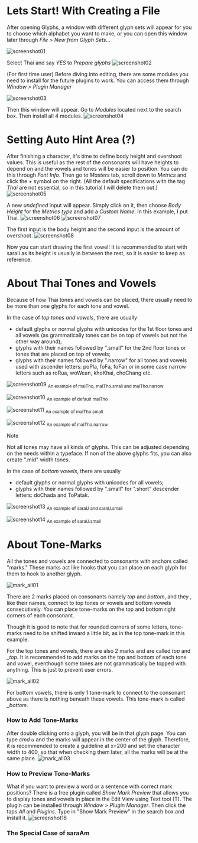 # Lets Start! With Creating a File
After opening Glyphs, a window with different glyph sets will appear for you to choose which alphabet you want to make, or you can open this window later through _File > New from Glyph Sets..._

![screenshot01](/images/01.png)

Select Thai and say _YES_ to _Prepare glyphs_
![screenshot02](/images/02.png)

(For first time user) Before diving into editing, there are some modules you need to install for the future plugins to work. You can access them through _Window > Plugin Manager_ 

![screenshot03](/images/03.png)

Then this window will appear. Go to _Modules_ located next to the search box. Then install all 4 modules.
![screenshot04](/images/04.png)

# Setting Auto Hint Area (?)
After finishing a character, it's time to define body height and overshoot values. This is useful as the rest of the consonants will have heights to depend on and the vowels and tones will be easier to position. You can do this through _Font Info_. Then go to _Masters_ tab, scroll down to _Metrics_ and click the _+_ symbol on the right. (All the default specifications with the tag _Thai_ are not essential, so in this tutorial I will delete them out.)
![screenshot05](/images/05.png)

A new _undefined_ input will appear. Simply click on it, then choose _Body Height_ for the _Metrics type_ and add a _Custom Name_. In this example, I put Thai.
![screenshot06](/images/06.png)
![screenshot07](/images/07.png)

The first input is the body height and the second input is the amount of overshoot.
![screenshot08](/images/08.png)

Now you can start drawing the first vowel! It is recommended to start with saraIi as its height is usually in between the rest, so it is easier to keep as reference.

# About Thai Tones and Vowels
Because of how Thai tones and vowels can be placed, there usually need to be more than one glyphs for each tone and vowel. 

In the case of _top tones and vowels_, there are usually
- default glyphs or normal glyphs with unicodes for the 1st floor tones and all vowels (as grammatically tones can be on top of vowels but not the other way around);
- glyphs with their names followed by ".small" for the 2nd floor tones or tones that are placed on top of vowels;
- glyphs with their names followed by ".narrow" for all tones and vowels used with ascender letters: poPla, foFa, foFan or in some case narrow letters such as roRua, woWean, khoKhai, choChang etc.

![screenshot09](/images/tone-09.png)
<sub>An example of maiTho, maiTho.small and maiTho.narrow</sub>

![screenshot10](/images/tone-10.png)
<sub>An example of default maiTho</sub>

![screenshot11](/images/tone-11.png)
<sub>An example of maiTho.small</sub>

![screenshot12](/images/tone-12.png)
<sub>An example of maiTho.narrow</sub>

> [!NOTE]
> Not all tones may have all kinds of glyphs. This can be adjusted depending on the needs within a typeface. If non of the above glyphs fits, you can also create ".mid" width tones.

In the case of _bottom vowels_, there are usually
- default glyphs or normal glyphs with unicodes for all vowels;
- glyphs with their names followed by ".small" for ".short" descender letters: doChada and ToPatak.

![screenshot13](/images/tone-13.png)
<sub>An example of saraU and saraU.small</sub>

![screenshot14](/images/tone-14.png)
<sub>An example of saraU.small</sub>

# About Tone-Marks
All the tones and vowels are connected to consonants with anchors called "marks." These marks act like hooks that you can place on each glyph for them to hook to another glyph. 

![mark_all01](/images/mark_all01.png)

There are 2 marks placed on consonants namely _top_ and _bottom_, and they , like their names, connect to top tones or vowels and bottom vowels consecutively. You can place tone-marks on the top and bottom right corners of each consonant. 

Though it is good to note that for rounded corners of some letters, tone-marks need to be shifted inward a little bit, as in the top tone-mark in this example. 
<!-- ![screenshot15](/images/mark-15.png)
<sub>top tone-mark on the top right corner of the image and bottom tone-mark on the bottom right corner of the image</sub> -->

For the top tones and vowels, there are also 2 marks and are called *top* and *_top*. It is recommended to add marks on the top and bottom of each tone and vowel, eventhough some tones are not grammatically be topped with anything. This is just to prevent user errors.
<!-- ![screenshot16](/images/mark-16.png)
<sub>top tone-mark on the top right corner of the image and _top tone-mark on the bottom right corner of the image</sub> -->

![mark_all02](/images/mark_all02.png)

For bottom vowels, there is only 1 tone-mark to connect to the consonant above as there is nothing beneath these vowels. This tone-mark is called *_bottom*.
<!-- ![screenshot17](/images/mark-17.png)
<sub>_bottom tone-mark on the top right corner of the image</sub> -->

### How to Add Tone-Marks
After double clicking onto a glyph, you will be in that glyph page. You can type _cmd u_ and the marks will appear in the center of the glyph. Therefore, it is recommended to create a guideline at x=200 and set the character width to 400, so that when checking them later, all the marks will be at the same place.
![mark_all03](/images/mark_all03.png)

### How to Preview Tone-Marks
What if you want to preview a word or a sentence with correct mark positions? There is a free plugin called *Show Mark Preview* that allows you to display tones and vowels in place in the Edit View using Text tool (T). The plugin can be installed through _Window > Plugin Manager_. Then click the taps *All* and *Plugins*. Type in "Show Mark Preview" in the search box and install it.
![screenshot18](/images/mark-18.png)

### The Special Case of saraAm